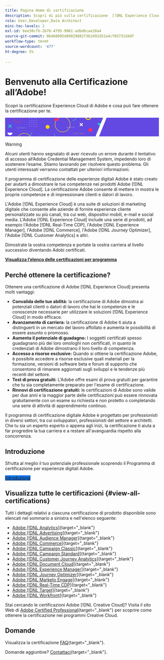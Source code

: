 ```yaml
---
title: Pagina Home di certificazione
description: Scopri di più sulla certificazione  [!DNL Experience Cloud] in Adobe. Scopri cosa vuol dire ottenere una certificazione.
role: User,Developer,Data Architect
mini-toc-levels: 1
exl-id: 6ee30cfb-2b7b-4795-9061-adbd6cae18a4
source-git-commit: 0b468095d89029882f3b2492d52a4cf03731d4df
workflow-type: tm+mt
source-wordcount: '477'
ht-degree: 5%

---
```


# Benvenuto alla Certificazione all’Adobe!

Scopri la certificazione Experience Cloud di Adobe e cosa può fare ottenere la certificazione per te.

![Banner](/help/certifications/assets/home_banner_smallwide.png)

>[!WARNING]
>
>Alcuni utenti hanno segnalato di aver ricevuto un errore durante il tentativo di accesso all’Adobe Credential Management System, impedendo loro di sostenere l’esame. Stiamo lavorando per risolvere questo problema. Gli utenti interessati verranno contattati per ulteriori informazioni.


Il programma di certificazione delle esperienze digitali Adobe è stato creato per aiutarti a dimostrare le tue competenze nei prodotti Adobe [!DNL Experience Cloud]. La certificazione Adobe consente di mettere in mostra le proprie competenze e di impressionare clienti e datori di lavoro.

L&#39;Adobe [!DNL Experience Cloud] è una suite di soluzioni di marketing digitale che consente alle aziende di fornire esperienze cliente personalizzate su più canali, tra cui web, dispositivi mobili, e-mail e social media. L&#39;Adobe [!DNL Experience Cloud] include una serie di prodotti, ad esempio l&#39;Adobe [!DNL Real-Time CDP], l&#39;Adobe [!DNL Experience Manager], l&#39;Adobe [!DNL Commerce], l&#39;Adobe [!DNL Journey Optimizer], l&#39;Adobe [!DNL Customer Analytics] e altri.

Dimostrate la vostra competenza e portate la vostra carriera al livello successivo diventando Adobi certificati.

[**Visualizza l’elenco delle certificazioni per programma**](#view-all-certifications)

## Perché ottenere la certificazione?

Ottenere una certificazione di Adobe [!DNL Experience Cloud] presenta molti vantaggi:

* **Convalida delle tue abilità:** la certificazione di Adobe dimostra ai potenziali clienti o datori di lavoro che hai le competenze e le conoscenze necessarie per utilizzare le soluzioni [!DNL Experience Cloud] in modo efficace.
* **Avanzamento di carriera:** la certificazione di Adobe ti aiuta a distinguerti in un mercato del lavoro affollato e aumenta le possibilità di essere assunto o promosso.
* **Aumenta il potenziale di guadagno:** I soggetti certificati spesso guadagnano più dei loro omologhi non certificati, in quanto le credenziali di Adobe dimostrano il loro livello di competenza.
* **Accesso a risorse esclusive:** Quando si ottiene la certificazione Adobe, è possibile accedere a risorse esclusive quali materiali per la formazione, versioni di software beta e forum di supporto che consentono di rimanere aggiornati sugli sviluppi e le tendenze più recenti del settore.
* **Test di prova gratuiti:** L&#39;Adobe offre esami di prova gratuiti per garantire che tu sia completamente preparato per l&#39;esame di certificazione.
* **Rinnovi di certificazione gratuiti:** le certificazioni di Adobe sono valide per due anni e la maggior parte delle certificazioni può essere rinnovata gratuitamente con un esame su richiesta e non protetto o completando una serie di attività di apprendimento continuo.

Il programma di certificazione digitale Adobe è progettato per professionisti in diversi settori, tra cui sviluppatori, professionisti del settore e architetti. Che tu sia un esperto esperto o appena agli inizi, la certificazione ti aiuta a far progredire la tua carriera e a restare all&#39;avanguardia rispetto alla concorrenza.

## Introduzione

Sfrutta al meglio il tuo potenziale professionale scoprendo il Programma di certificazione per esperienze digitali Adobe.

<a href="https://experienceleague.adobe.com/docs/certification/certification/getting-started.html" target="_blank" class="spectrum-Button spectrum-Button--fill spectrum-Button--accent spectrum-Button--sizeM is-margin-bottom-big-big at-element-click-tracking" style="background-color:#1473E6"><span class="spectrum-Button-label has-no-wrap">Introduzione</span></a>

## Visualizza tutte le certificazioni {#view-all-certifications}

Tutti i dettagli relativi a ciascuna certificazione di prodotto disponibile sono elencati nel sommario a sinistra e nell&#39;elenco seguente:

* [Adobe [!DNL Analytics]](/help/certifications/aa/aa-overview.md){target="_blank"}
* [Adobe [!DNL Advertising]](/help/certifications/aac/aac-overview.md){target="_blank"}
* [Adobe [!DNL Audience Manager]](/help/certifications/aam/aam-overview.md){target="_blank"}
* [Adobe [!DNL Commerce]](/help/certifications/ac/ac-overview.md){target="_blank"}
* [Adobe [!DNL Campaign Classic]](/help/certifications/acc/acc-overview.md){target="_blank"}
* [Adobe [!DNL Campaign Standard]](/help/certifications/acs/acs-overview.md){target="_blank"}
* [Adobe [!DNL Customer Journey Analytics]](/help/certifications/acja/acja-overview.md){target="_blank"}
* [Adobe [!DNL Document Cloud]](/help/certifications/adc/adc-overview.md){target="_blank"}
* [Adobe [!DNL Experience Manager]](/help/certifications/aem/aem-overview.md){target="_blank"}
* [Adobe [!DNL Journey Optimizer]](/help/certifications/ajo/ajo-overview.md){target="_blank"}
* [Adobe [!DNL Marketo Engage]](/help/certifications/ame/ame-overview.md){target="_blank"}
* [Adobe [!DNL Real-Time CDP]](/help/certifications/rtcdp/rtcdp-overview.md){target="_blank"}
* [Adobe [!DNL Target]](/help/certifications/at/at-overview.md){target="_blank"}
* [Adobe [!DNL Workfront]](/help/certifications/aw/aw-overview.md){target="_blank"}

Stai cercando le certificazioni Adobe [!DNL Creative Cloud]? Visita il sito Web di [Adobe Certified Professional](https://certifiedprofessional.adobe.com/en/home){target="_blank"} per scoprire come ottenere la certificazione nei programmi Creative Cloud.

## Domande

Visualizza la certificazione [FAQ](https://experienceleague.adobe.com/docs/certification/certification/faq.html){target="_blank"}.

Domande aggiuntive? [Contattaci](mailto:certif@adobe.com){target="_blank"}.